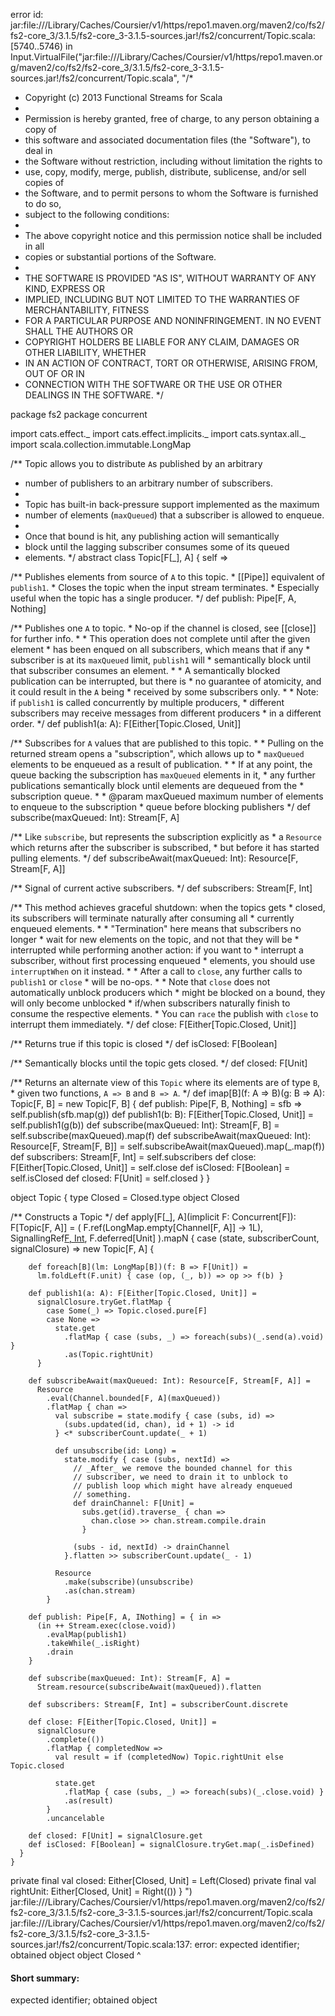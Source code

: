 error id: jar:file://<HOME>/Library/Caches/Coursier/v1/https/repo1.maven.org/maven2/co/fs2/fs2-core_3/3.1.5/fs2-core_3-3.1.5-sources.jar!/fs2/concurrent/Topic.scala:[5740..5746) in Input.VirtualFile("jar:file://<HOME>/Library/Caches/Coursier/v1/https/repo1.maven.org/maven2/co/fs2/fs2-core_3/3.1.5/fs2-core_3-3.1.5-sources.jar!/fs2/concurrent/Topic.scala", "/*
 * Copyright (c) 2013 Functional Streams for Scala
 *
 * Permission is hereby granted, free of charge, to any person obtaining a copy of
 * this software and associated documentation files (the "Software"), to deal in
 * the Software without restriction, including without limitation the rights to
 * use, copy, modify, merge, publish, distribute, sublicense, and/or sell copies of
 * the Software, and to permit persons to whom the Software is furnished to do so,
 * subject to the following conditions:
 *
 * The above copyright notice and this permission notice shall be included in all
 * copies or substantial portions of the Software.
 *
 * THE SOFTWARE IS PROVIDED "AS IS", WITHOUT WARRANTY OF ANY KIND, EXPRESS OR
 * IMPLIED, INCLUDING BUT NOT LIMITED TO THE WARRANTIES OF MERCHANTABILITY, FITNESS
 * FOR A PARTICULAR PURPOSE AND NONINFRINGEMENT. IN NO EVENT SHALL THE AUTHORS OR
 * COPYRIGHT HOLDERS BE LIABLE FOR ANY CLAIM, DAMAGES OR OTHER LIABILITY, WHETHER
 * IN AN ACTION OF CONTRACT, TORT OR OTHERWISE, ARISING FROM, OUT OF OR IN
 * CONNECTION WITH THE SOFTWARE OR THE USE OR OTHER DEALINGS IN THE SOFTWARE.
 */

package fs2
package concurrent

import cats.effect._
import cats.effect.implicits._
import cats.syntax.all._
import scala.collection.immutable.LongMap

/** Topic allows you to distribute `A`s published by an arbitrary
  * number of publishers to an arbitrary number of subscribers.
  *
  * Topic has built-in back-pressure support implemented as the maximum
  * number of elements (`maxQueued`) that a subscriber is allowed to enqueue.
  *
  * Once that bound is hit, any publishing action will semantically
  * block until the lagging subscriber consumes some of its queued
  * elements.
  */
abstract class Topic[F[_], A] { self =>

  /** Publishes elements from source of `A` to this topic.
    * [[Pipe]] equivalent of `publish1`.
    * Closes the topic when the input stream terminates.
    * Especially useful when the topic has a single producer.
    */
  def publish: Pipe[F, A, Nothing]

  /** Publishes one `A` to topic.
    * No-op if the channel is closed, see [[close]] for further info.
    *
    * This operation does not complete until after the given element
    * has been enqued on all subscribers, which means that if any
    * subscriber is at its `maxQueued` limit, `publish1` will
    * semantically block until that subscriber consumes an element.
    *
    * A semantically blocked publication can be interrupted, but there is
    * no guarantee of atomicity, and it could result in the `A` being
    * received by some subscribers only.
    *
    * Note: if `publish1` is called concurrently by multiple producers,
    * different subscribers may receive messages from different producers
    * in a different order.
    */
  def publish1(a: A): F[Either[Topic.Closed, Unit]]

  /** Subscribes for `A` values that are published to this topic.
    *
    * Pulling on the returned stream opens a "subscription", which allows up to
    * `maxQueued` elements to be enqueued as a result of publication.
    *
    * If at any point, the queue backing the subscription has `maxQueued` elements in it,
    * any further publications semantically block until elements are dequeued from the
    * subscription queue.
    *
    * @param maxQueued maximum number of elements to enqueue to the subscription
    * queue before blocking publishers
    */
  def subscribe(maxQueued: Int): Stream[F, A]

  /** Like `subscribe`, but represents the subscription explicitly as
    * a `Resource` which returns after the subscriber is subscribed,
    * but before it has started pulling elements.
    */
  def subscribeAwait(maxQueued: Int): Resource[F, Stream[F, A]]

  /** Signal of current active subscribers.
    */
  def subscribers: Stream[F, Int]

  /** This method achieves graceful shutdown: when the topics gets
    * closed, its subscribers will terminate naturally after consuming all
    * currently enqueued elements.
    *
    * "Termination" here means that subscribers no longer
    * wait for new elements on the topic, and not that they will be
    * interrupted while performing another action: if you want to
    * interrupt a subscriber, without first processing enqueued
    * elements, you should use `interruptWhen` on it instead.
    *
    * After a call to `close`, any further calls to `publish1` or `close`
    * will be no-ops.
    *
    * Note that `close` does not automatically unblock producers which
    * might be blocked on a bound, they will only become unblocked
    * if/when subscribers naturally finish to consume the respective elements.
    * You can `race` the publish with `close` to interrupt them immediately.
    */
  def close: F[Either[Topic.Closed, Unit]]

  /** Returns true if this topic is closed */
  def isClosed: F[Boolean]

  /** Semantically blocks until the topic gets closed. */
  def closed: F[Unit]

  /** Returns an alternate view of this `Topic` where its elements are of type `B`,
    * given two functions, `A => B` and `B => A`.
    */
  def imap[B](f: A => B)(g: B => A): Topic[F, B] =
    new Topic[F, B] {
      def publish: Pipe[F, B, Nothing] = sfb => self.publish(sfb.map(g))
      def publish1(b: B): F[Either[Topic.Closed, Unit]] = self.publish1(g(b))
      def subscribe(maxQueued: Int): Stream[F, B] =
        self.subscribe(maxQueued).map(f)
      def subscribeAwait(maxQueued: Int): Resource[F, Stream[F, B]] =
        self.subscribeAwait(maxQueued).map(_.map(f))
      def subscribers: Stream[F, Int] = self.subscribers
      def close: F[Either[Topic.Closed, Unit]] = self.close
      def isClosed: F[Boolean] = self.isClosed
      def closed: F[Unit] = self.closed
    }
}

object Topic {
  type Closed = Closed.type
  object Closed

  /** Constructs a Topic */
  def apply[F[_], A](implicit F: Concurrent[F]): F[Topic[F, A]] =
    (
      F.ref(LongMap.empty[Channel[F, A]] -> 1L),
      SignallingRef[F, Int](0),
      F.deferred[Unit]
    ).mapN { case (state, subscriberCount, signalClosure) =>
      new Topic[F, A] {

        def foreach[B](lm: LongMap[B])(f: B => F[Unit]) =
          lm.foldLeft(F.unit) { case (op, (_, b)) => op >> f(b) }

        def publish1(a: A): F[Either[Topic.Closed, Unit]] =
          signalClosure.tryGet.flatMap {
            case Some(_) => Topic.closed.pure[F]
            case None =>
              state.get
                .flatMap { case (subs, _) => foreach(subs)(_.send(a).void) }
                .as(Topic.rightUnit)
          }

        def subscribeAwait(maxQueued: Int): Resource[F, Stream[F, A]] =
          Resource
            .eval(Channel.bounded[F, A](maxQueued))
            .flatMap { chan =>
              val subscribe = state.modify { case (subs, id) =>
                (subs.updated(id, chan), id + 1) -> id
              } <* subscriberCount.update(_ + 1)

              def unsubscribe(id: Long) =
                state.modify { case (subs, nextId) =>
                  // _After_ we remove the bounded channel for this
                  // subscriber, we need to drain it to unblock to
                  // publish loop which might have already enqueued
                  // something.
                  def drainChannel: F[Unit] =
                    subs.get(id).traverse_ { chan =>
                      chan.close >> chan.stream.compile.drain
                    }

                  (subs - id, nextId) -> drainChannel
                }.flatten >> subscriberCount.update(_ - 1)

              Resource
                .make(subscribe)(unsubscribe)
                .as(chan.stream)
            }

        def publish: Pipe[F, A, INothing] = { in =>
          (in ++ Stream.exec(close.void))
            .evalMap(publish1)
            .takeWhile(_.isRight)
            .drain
        }

        def subscribe(maxQueued: Int): Stream[F, A] =
          Stream.resource(subscribeAwait(maxQueued)).flatten

        def subscribers: Stream[F, Int] = subscriberCount.discrete

        def close: F[Either[Topic.Closed, Unit]] =
          signalClosure
            .complete(())
            .flatMap { completedNow =>
              val result = if (completedNow) Topic.rightUnit else Topic.closed

              state.get
                .flatMap { case (subs, _) => foreach(subs)(_.close.void) }
                .as(result)
            }
            .uncancelable

        def closed: F[Unit] = signalClosure.get
        def isClosed: F[Boolean] = signalClosure.tryGet.map(_.isDefined)
      }
    }

  private final val closed: Either[Closed, Unit] = Left(Closed)
  private final val rightUnit: Either[Closed, Unit] = Right(())
}
")
jar:file://<HOME>/Library/Caches/Coursier/v1/https/repo1.maven.org/maven2/co/fs2/fs2-core_3/3.1.5/fs2-core_3-3.1.5-sources.jar!/fs2/concurrent/Topic.scala
jar:file://<HOME>/Library/Caches/Coursier/v1/https/repo1.maven.org/maven2/co/fs2/fs2-core_3/3.1.5/fs2-core_3-3.1.5-sources.jar!/fs2/concurrent/Topic.scala:137: error: expected identifier; obtained object
  object Closed
  ^
#### Short summary: 

expected identifier; obtained object